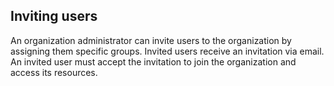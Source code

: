 ## Inviting users

An organization administrator can invite users to the organization by assigning them specific groups. Invited users receive an invitation via email. An invited user must accept the invitation to join the organization and access its resources.